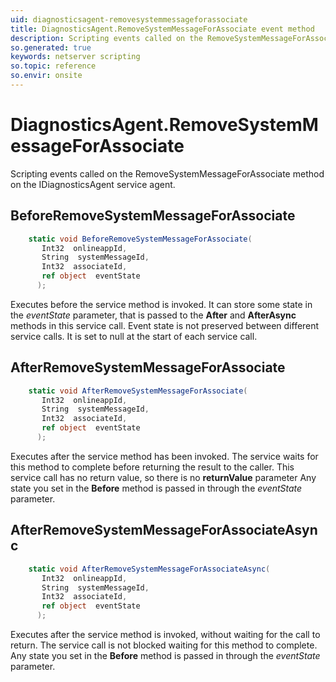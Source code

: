 ```yaml
---
uid: diagnosticsagent-removesystemmessageforassociate
title: DiagnosticsAgent.RemoveSystemMessageForAssociate event method
description: Scripting events called on the RemoveSystemMessageForAssociate method on the DiagnosticsAgent service agent.
so.generated: true
keywords: netserver scripting
so.topic: reference
so.envir: onsite
---
```

# DiagnosticsAgent.RemoveSystemMessageForAssociate

Scripting events called on the <see cref='M:IDiagnosticsAgent.RemoveSystemMessageForAssociate'>RemoveSystemMessageForAssociate</see> method on the <see cref='IDiagnosticsAgent'>IDiagnosticsAgent</see>  service agent.

## BeforeRemoveSystemMessageForAssociate
```cs
    static void BeforeRemoveSystemMessageForAssociate(
       Int32  onlineappId,
       String  systemMessageId,
       Int32  associateId,
       ref object  eventState
      );
```
Executes before the service method is invoked.
It can store some state in the *eventState* parameter, that is passed to the **After** and **AfterAsync** methods in this service call.
Event state is not preserved between different service calls. It is set to null at the start of each service call.
## AfterRemoveSystemMessageForAssociate
```cs
    static void AfterRemoveSystemMessageForAssociate(
       Int32  onlineappId,
       String  systemMessageId,
       Int32  associateId,
       ref object  eventState
      );
```
Executes after the service method has been invoked. The service waits for this method to complete before returning the result to the caller.
This service call has no return value, so there is no **returnValue** parameter
Any state you set in the **Before** method is passed in through the *eventState* parameter.
## AfterRemoveSystemMessageForAssociateAsync
```cs
    static void AfterRemoveSystemMessageForAssociateAsync(
       Int32  onlineappId,
       String  systemMessageId,
       Int32  associateId,
       ref object  eventState
      );
```
Executes after the service method is invoked, without waiting for the call to return.
The service call is not blocked waiting for this method to complete.
Any state you set in the **Before** method is passed in through the *eventState* parameter.


